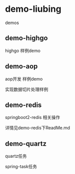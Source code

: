 # demo-liubing
demos



## demo-highgo

highgo 样例demo





## demo-aop

aop开发 样例demo

实现数据切片处理样例



## demo-redis

springboot2-redis 相关操作

详情见demo-redis下ReadMe.md





## demo-quartz

quartz任务

spring-task任务